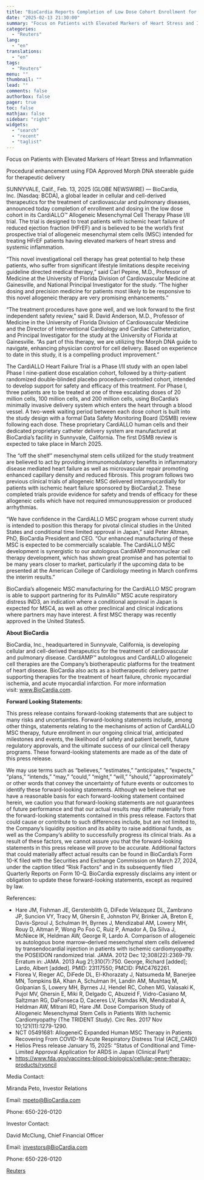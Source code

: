 ```yaml
---
title: "BioCardia Reports Completion of Low Dose Cohort Enrollment for CardiALLO Phase I/II Clinical Trial of BCDA-03 Allogeneic Mesenchymal Stem Cells to Treat Ischemic Heart Failure of Reduced Ejection Fraction (HFrEF)"
date: "2025-02-13 21:30:00"
summary: "Focus on Patients with Elevated Markers of Heart Stress and InflammationProcedural enhancement using FDA Approved Morph DNA steerable guide for therapeutic deliverySUNNYVALE, Calif., Feb. 13, 2025 (GLOBE NEWSWIRE) — BioCardia, Inc. [Nasdaq: BCDA], a global leader in cellular and cell-derived therapeutics for the treatment of cardiovascular and pulmonary diseases, announced..."
categories:
  - "Reuters"
lang:
  - "en"
translations:
  - "en"
tags:
  - "Reuters"
menu: ""
thumbnail: ""
lead: ""
comments: false
authorbox: false
pager: true
toc: false
mathjax: false
sidebar: "right"
widgets:
  - "search"
  - "recent"
  - "taglist"
---
```


Focus on Patients with Elevated Markers of Heart Stress and Inflammation

Procedural enhancement using FDA Approved Morph DNA steerable guide for therapeutic delivery

SUNNYVALE, Calif., Feb. 13, 2025 (GLOBE NEWSWIRE) — BioCardia, Inc. [Nasdaq: BCDA], a global leader in cellular and cell-derived therapeutics for the treatment of cardiovascular and pulmonary diseases, announced today completion of enrollment and dosing in the low dose cohort in its CardiALLO™ Allogeneic Mesenchymal Cell Therapy Phase I/II trial. The trial is designed to treat patients with ischemic heart failure of reduced ejection fraction (HFrEF) and is believed to be the world’s first prospective trial of allogeneic mesenchymal stem cells (MSC) intended for treating HFrEF patients having elevated markers of heart stress and systemic inflammation.

“This novel investigational cell therapy has great potential to help these patients, who suffer from significant lifestyle limitations despite receiving guideline directed medical therapy,” said Carl Pepine, M.D., Professor of Medicine at the University of Florida Division of Cardiovascular Medicine at Gainesville, and National Principal Investigator for the study. “The higher dosing and precision medicine for patients most likely to be responsive to this novel allogeneic therapy are very promising enhancements.”

“The treatment procedures have gone well, and we look forward to the first independent safety review,” said R. David Anderson, M.D., Professor of Medicine in the University of Florida Division of Cardiovascular Medicine and the Director of Interventional Cardiology and Cardiac Catheterization, and Principal Investigator for the study at the University of Florida at Gainesville. “As part of this therapy, we are utilizing the Morph DNA guide to navigate, enhancing physician control for cell delivery. Based on experience to date in this study, it is a compelling product improvement.”

The CardiALLO Heart Failure Trial is a Phase I/II study with an open label Phase I nine-patient dose escalation cohort, followed by a thirty-patient randomized double-blinded placebo procedure-controlled cohort, intended to develop support for safety and efficacy of this treatment. For Phase I, three patients are to be treated at one of three escalating doses of 20 million cells, 100 million cells, and 200 million cells, using BioCardia’s minimally invasive delivery system which enters the heart through a blood vessel. A two-week waiting period between each dose cohort is built into the study design with a formal Data Safety Monitoring Board (DSMB) review following each dose. These proprietary CardiALLO human cells and their dedicated proprietary catheter delivery system are manufactured at BioCardia’s facility in Sunnyvale, California. The first DSMB review is expected to take place in March 2025.

The “off the shelf” mesenchymal stem cells utilized for the study treatment are believed to act by providing immunomodulatory benefits in inflammatory disease mediated heart failure as well as microvascular repair promoting enhanced capillary density and reduced fibrosis. This program follows two previous clinical trials of allogeneic MSC delivered intramyocardially for patients with ischemic heart failure sponsored by BioCardia1,2. These completed trials provide evidence for safety and trends of efficacy for these allogeneic cells which have not required immunosuppression or produced arrhythmias.

“We have confidence in the CardiALLO MSC program whose current study is intended to position this therapy for pivotal clinical studies in the United States and conditional time limited approval in Japan,” said Peter Altman, PhD, BioCardia President and CEO. “Our enhanced manufacturing of these MSC is expected to be commercially scalable. The CardiALLO MSC development is synergistic to our autologous CardiAMP mononuclear cell therapy development, which has shown great promise and has potential to be many years closer to market, particularly if the upcoming data to be presented at the American College of Cardiology meeting in March confirms the interim results.”

BioCardia’s allogeneic MSC manufacturing for the CardiALLO MSC program is able to support partnering for its PulmAllo™ MSC acute respiratory distress IND3, an indication where a conditional approval in Japan is expected for MSC4, as well as other preclinical and clinical indications where partners may have interest. A first MSC therapy was recently approved in the United States5.

**About BioCardia**

BioCardia, Inc., headquartered in Sunnyvale, California, is developing cellular and cell-derived therapeutics for the treatment of cardiovascular and pulmonary disease. CardiAMP™ autologous and CardiALLO allogeneic cell therapies are the Company’s biotherapeutic platforms for the treatment of heart disease. BioCardia also acts as a biotherapeutic delivery partner supporting therapies for the treatment of heart failure, chronic myocardial ischemia, and acute myocardial infarction. For more information visit: www.BioCardia.com.

**Forward Looking Statements:**

This press release contains forward-looking statements that are subject to many risks and uncertainties. Forward-looking statements include, among other things, statements relating to the mechanisms of action of CardiALLO MSC therapy, future enrollment in our ongoing clinical trial, anticipated milestones and events, the likelihood of safety and patient benefit, future regulatory approvals, and the ultimate success of our clinical cell therapy programs. These forward-looking statements are made as of the date of this press release.

We may use terms such as “believes,” “estimates,” “anticipates,” “expects,” “plans,” “intends,” “may,” “could,” “might,” “will,” “should,” “approximately” or other words that convey the uncertainty of future events or outcomes to identify these forward-looking statements. Although we believe that we have a reasonable basis for each forward-looking statement contained herein, we caution you that forward-looking statements are not guarantees of future performance and that our actual results may differ materially from the forward-looking statements contained in this press release. Factors that could cause or contribute to such differences include, but are not limited to, the Company’s liquidity position and its ability to raise additional funds, as well as the Company’s ability to successfully progress its clinical trials. As a result of these factors, we cannot assure you that the forward-looking statements in this press release will prove to be accurate. Additional factors that could materially affect actual results can be found in BioCardia’s Form 10-K filed with the Securities and Exchange Commission on March 27, 2024, under the caption titled “Risk Factors” and in its subsequently filed Quarterly Reports on Form 10-Q. BioCardia expressly disclaims any intent or obligation to update these forward-looking statements, except as required by law.

References:

* Hare JM, Fishman JE, Gerstenblith G, DiFede Velazquez DL, Zambrano JP, Suncion VY, Tracy M, Ghersin E, Johnston PV, Brinker JA, Breton E, Davis-Sproul J, Schulman IH, Byrnes J, Mendizabal AM, Lowery MH, Rouy D, Altman P, Wong Po Foo C, Ruiz P, Amador A, Da Silva J, McNiece IK, Heldman AW, George R, Lardo A. Comparison of allogeneic vs autologous bone marrow–derived mesenchymal stem cells delivered by transendocardial injection in patients with ischemic cardiomyopathy: the POSEIDON randomized trial. JAMA. 2012 Dec 12;308(22):2369-79. Erratum in: JAMA. 2013 Aug 21;310(7):750. George, Richard [added]; Lardo, Albert [added]. PMID: 23117550; PMCID: PMC4762261.
* Florea V, Rieger AC, DiFede DL, El-Khorazaty J, Natsumeda M, Banerjee MN, Tompkins BA, Khan A, Schulman IH, Landin AM, Mushtaq M, Golpanian S, Lowery MH, Byrnes JJ, Hendel RC, Cohen MG, Valasaki K, Pujol MV, Ghersin E, Miki R, Delgado C, Abuzeid F, Vidro-Casiano M, Saltzman RG, DaFonseca D, Caceres LV, Ramdas KN, Mendizabal A, Heldman AW, Mitrani RD, Hare JM. Dose Comparison Study of Allogeneic Mesenchymal Stem Cells in Patients With Ischemic Cardiomyopathy (The TRIDENT Study). Circ Res. 2017 Nov 10;121(11):1279-1290.
* NCT 05491681: AllogeneiC Expanded Human MSC Therapy in Patients Recovering From COVID-19 Acute Respiratory Distress Trial (ACE\_CARD)
* Helios Press release January 15, 2025: “Status of Conditional and Time-Limited Approval Application for ARDS in Japan (Clinical Part)”
* https://www.fda.gov/vaccines-blood-biologics/cellular-gene-therapy-products/ryoncil

Media Contact:

Miranda Peto, Investor Relations

Email: mpeto@BioCardia.com

Phone: 650-226-0120

Investor Contact:

David McClung, Chief Financial Officer

Email: investors@BioCardia.com

Phone: 650-226-0120

[Reuters](https://www.tradingview.com/news/reuters.com,2025-02-13:newsml_GNX5MG6kj:0-biocardia-reports-completion-of-low-dose-cohort-enrollment-for-cardiallo-phase-i-ii-clinical-trial-of-bcda-03-allogeneic-mesenchymal-stem-cells-to-treat-ischemic-heart-failure-of-reduced-ejection-fraction-hfref/)
